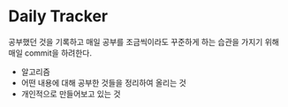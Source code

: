 # Daily Tracker

공부했던 것을 기록하고 매일 공부를 조금씩이라도 꾸준하게 하는 습관을 가지기 위해 매일 commit을 하려한다.

 - 알고리즘
 - 어떤 내용에 대해 공부한 것들을 정리하여 올리는 것
 - 개인적으로 만들어보고 있는 것
